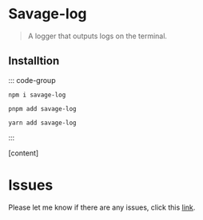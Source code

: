 # Savage-log

> A logger that outputs logs on the terminal.

## Installtion

::: code-group

```[npm]
npm i savage-log
```

```[pnpm]
pnpm add savage-log
```

```[yarn]
yarn add savage-log
```

:::

[content]

# Issues

Please let me know if there are any issues, click this [link](https://github.com/savage181855/savage-libs/issues).
